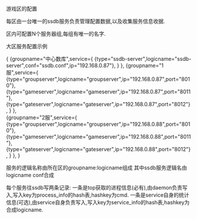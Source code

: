 游戏区的配置

每区由一台唯一的ssdb服务负责管理配置数据,以及收集服务信息收据.

区内可配置N个服务器组,每组有唯一的名字.

大区服务配置示例

{
	{groupname="中心数库",service={
				{type="ssdb-server",logicname="ssdb-server",conf="ssdb.conf",ip="192.168.0.87"},
		}
	},
	{groupname="1服",service={
			{type="groupserver",logicname="groupserver",ip="192.168.0.87",port="8010"},
			{type="gameserver",logicname="gameserver",ip="192.168.0.87",port="8011"},
			{type="gateserver",logicname="gateserver",ip="192.168.0.87",port="8012"},
		}
	},	
	{groupname="2服",service={
			{type="groupserver",logicname="groupserver",ip="192.168.0.88",port="8010"},
			{type="gameserver",logicname="gameserver",ip="192.168.0.88",port="8011"},
			{type="gateserver",logicname="gateserver",ip="192.168.0.88",port="8012"},
		}
	},
}

服务的逻辑名称由所在区的groupname:logicname组成
其中ssdb服务逻辑名由logicname conf合成

每个服务往ssdb写两条记录:
一条是top获取的进程信息(必有),由daemon负责写入,写入key为process_info的hash表,hashkey为cmd.
一条是service自身的统计信息(可选),由service自身负责写入,写入key为service_info的hash表,hashkey为合成logicname.



